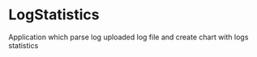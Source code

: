 # LogStatistics
Application which parse log uploaded log file and create chart with logs statistics
